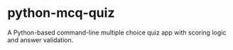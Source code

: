 # python-mcq-quiz
A Python-based command-line multiple choice quiz app with scoring logic and answer validation.
